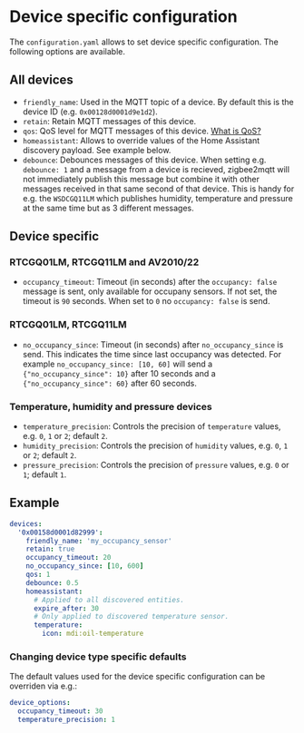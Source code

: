# Device specific configuration
The `configuration.yaml` allows to set device specific configuration. The following options are available.

## All devices
* `friendly_name`: Used in the MQTT topic of a device. By default this is the device ID (e.g. `0x00128d0001d9e1d2`).
* `retain`: Retain MQTT messages of this device.
* `qos`: QoS level for MQTT messages of this device. [What is QoS?](https://www.npmjs.com/package/mqtt#about-qos)
* `homeassistant`: Allows to override values of the Home Assistant discovery payload. See example below.
* `debounce`: Debounces messages of this device. When setting e.g. `debounce: 1` and a message from a device is recieved, zigbee2mqtt will not immediately publish this message but combine it with other messages received in that same second of that device. This is handy for e.g. the `WSDCGQ11LM` which publishes humidity, temperature and pressure at the same time but as 3 different messages.

## Device specific

### RTCGQ01LM, RTCGQ11LM and AV2010/22
* `occupancy_timeout`: Timeout (in seconds) after the `occupancy: false` message is sent, only available for occupany sensors. If not set, the timeout is `90` seconds. When set to `0` no `occupancy: false` is send.

### RTCGQ01LM, RTCGQ11LM
* `no_occupancy_since`: Timeout (in seconds) after `no_occupancy_since` is send. This indicates the time since last occupancy was detected. For example `no_occupancy_since: [10, 60]` will send a `{"no_occupancy_since": 10}` after 10 seconds and a `{"no_occupancy_since": 60}` after 60 seconds.

### Temperature, humidity and pressure devices
* `temperature_precision`: Controls the precision of `temperature` values, e.g. `0`, `1` or `2`; default `2`.
* `humidity_precision`: Controls the precision of `humidity` values, e.g. `0`, `1` or `2`; default `2`.
* `pressure_precision`: Controls the precision of `pressure` values, e.g. `0` or `1`; default `1`.

## Example
``` yaml
devices:
  '0x00158d0001d82999':
    friendly_name: 'my_occupancy_sensor'
    retain: true
    occupancy_timeout: 20
    no_occupancy_since: [10, 600]
    qos: 1
    debounce: 0.5
    homeassistant:
      # Applied to all discovered entities.
      expire_after: 30
      # Only applied to discovered temperature sensor.
      temperature:
        icon: mdi:oil-temperature
```

### Changing device type specific defaults
The default values used for the device specific configuration can be overriden via e.g.:

```yaml
device_options:
  occupancy_timeout: 30
  temperature_precision: 1
```
